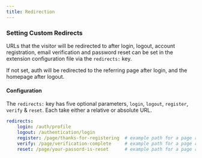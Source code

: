 ```yaml
---
title: Redirection
---
```


### Setting Custom Redirects

URLs that the visitor will be redirected to after login, logout, account
registration, email verification and password reset can be set in the
extension configuration file via the `redirects:` key.

If not set, auth will be redirected to the referring page after login,
and the homepage after logout.

#### Configuration

The `redirects:` key has five optional parameters, `login`, `logout`,
`register`, `verify` & `reset`. Each take either a relative or absolute
URL.

```yaml
redirects:
    login: /auth/profile
    logout: /authentication/login
    register: /page/thanks-for-registering  # example path for a page redirect
    verify: /page/verification-complete     # example path for a page redirect
    reset: /page/your-passord-is-reset      # example path for a page redirect
```
